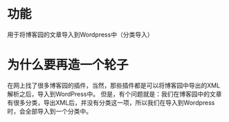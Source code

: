 # 功能
用于将博客园的文章导入到Wordpress中（分类导入）

# 为什么要再造一个轮子
在网上找了很多博客园的插件，当然，那些插件都是可以将博客园中导出的XML解析之后，导入到WordPress中。
但是，有个问题就是：我们在博客园中的文章有很多分类，导出XML后，并没有分类这一项，所以我们在导入到Wordpress时，会全部导入到一个分类中。
    


